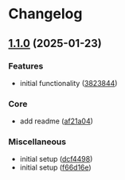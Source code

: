 # Changelog

## [1.1.0](https://github.com/serhat-m/hono-i18n/compare/v1.0.0...v1.1.0) (2025-01-23)


### Features

* initial functionality ([3823844](https://github.com/serhat-m/hono-i18n/commit/382384443e03b5940e3a4009984251523c338e19))


### Core

* add readme ([af21a04](https://github.com/serhat-m/hono-i18n/commit/af21a04b311621d3fe0a4782da7c8767de95e1c8))


### Miscellaneous

* initial setup ([dcf4498](https://github.com/serhat-m/hono-i18n/commit/dcf4498fbbc7f3ee7f8e2d66084758824d51b5bf))
* initial setup ([f66d16e](https://github.com/serhat-m/hono-i18n/commit/f66d16e4a403563f203f9b9b95e7e346ef191a81))
